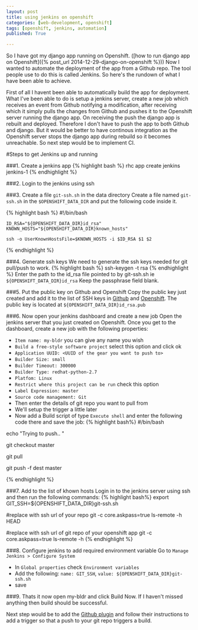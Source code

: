 ```yaml
---
layout: post
title: using jenkins on openshift
categories: [web-development, openshift]
tags: [openshift, jenkins, automation]
published: True

---
```


So I have got my django app running on Openshift. ([how to run django app on Openshift]({% post_url 2014-12-29-django-on-openshift %}))
Now I wanted to automate the deployment of the app from a Github repo. The tool people use to do this is called Jenkins. So here's the rundown of what I have been able to achieve. 


First of all I havent been able to automatically build the app for deployment. What I've been able to do is setup a jenkins server, create a new job which receives an event from Github notifying a modification, after receiving which it simply pulls the changes from Github and pushes it to the Openshift server running the django app. On receiving the push the django app is rebuilt and deployed. Therefore I don't have to push the app to both Github and django. But it would be better to have continous integration as the Openshift server stops the django app during rebuild so it becomes unreachable. So next step would be to implement CI.


#Steps to get Jenkins up and running

###1. Create a jenkins app
{% highlight bash %}
    rhc app create jenkins jenkins-1
{% endhighlight %}

###2. Login to the jenkins using ssh

###3. Create a file `git-ssh.sh` in the data directory
Create a file named `git-ssh.sh` in the `$OPENSHIFT_DATA_DIR` and put the following code inside it.

{% highlight bash %}
    #!/bin/bash
 
    ID_RSA="${OPENSHIFT_DATA_DIR}id_rsa"
    KNOWN_HOSTS="${OPENSHIFT_DATA_DIR}known_hosts"
 
    ssh -o UserKnownHostsFile=$KNOWN_HOSTS -i $ID_RSA $1 $2 
{% endhighlight %}

###4. Generate ssh keys
We need to generate the ssh keys needed for git pull/push to work.
{% highlight bash %}
    ssh-keygen -t rsa
{% endhighlight %}
Enter the path to the id_rsa file pointed to by git-ssh.sh ie `${OPENSHIFT_DATA_DIR}id_rsa`
Keep the passphrase field blank.

###5. Put the public key on Github and Openshift
Copy the public key just created and add it to the list of SSH keys in [Github](https://github.com/settings/ssh) and [Openshift](https://openshift.redhat.com/app/console/settings).
The public key is located at `${OPENSHIFT_DATA_DIR}id_rsa.pub`

###6. Now open your jenkins dashboard and create a new job
Open the jenkins server that you just created on Openshift. Once you get to the dashboard, create a new job with the following properties:

+ `Item name: my-bldr` you can give any name you wish
+ `Build a free-style software project` select this option and click ok
+ `Application UUID: <UUID of the gear you want to push to>`
+ `Builder Size: small `
+ `Builder Timeout: 300000`
+ `Builder Type: redhat-python-2.7`
+ `Platfom: Linux`
+ `Restrict where this project can be run` check this option
+ `Label Expression: master`
+ `Source code management: Git`
+ Then enter the details of git repo you want to pull from
+ We'll setup the trigger a little later
+ Now add a Build script of type `Execute shell` and enter the following code there and save the job: 
{% highlight bash%}
#/bin/bash

echo "Trying to push.. "

git checkout master

git pull

git push -f dest master

{% endhighlight %}

###7. Add to the list of khown hosts
Login in to the jenkins server using ssh and then run the following commands:
{% highlight bash%}
export GIT_SSH=${OPENSHIFT_DATA_DIR}git-ssh.sh

#replace <Github repo url> with ssh url of your repo 
git -c core.askpass=true ls-remote -h <Github repo url> HEAD

#replace <Openshift repo url> with ssh url of git repo of your openshift app
git -c core.askpass=true ls-remote -h <Openshift repo url> 
{% endhighlight %}

###8. Configure jenkins to add required environment variable
Go to `Manage Jenkins > Configure System`

+ In `Global properties` check `Environment variables`
+ Add the following: `name: GIT_SSH`, `value: ${OPENSHIFT_DATA_DIR}git-ssh.sh`
+ save 


###9. Thats it now open my-bldr and click Build Now.
If I haven't missed anything then build should be successful.


Next step would be to add the [Github plugin](https://wiki.jenkins-ci.org/display/JENKINS/Github+Plugin) and follow their instructions to add a trigger so that a push to your git repo triggers a build.

